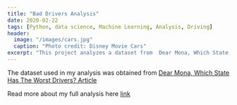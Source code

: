 ```yaml
---
title: "Bad Drivers Analysis"
date: 2020-02-22
tags: [Python, data science, Machine Learning, Analysis, Driving]
header:
  image: "/images/cars.jpg"
  caption: "Photo credit: Disney Movie Cars"
excerpt: "This project analyzes a dataset from  Dear Mona, Which State Has The Worst Drivers? Article"
---
```

The dataset used in my analysis was obtained from [Dear Mona, Which State Has The Worst Drivers? Article]("https://fivethirtyeight.com/features/which-state-has-the-worst-drivers/")

Read more about my full analysis here [link](https://nbviewer.jupyter.org/github/thanhnguyenduong/DSC530_Bad_Drivers_Analysis/blob/master/DSC%20530%20Final%20Project.ipynb)
